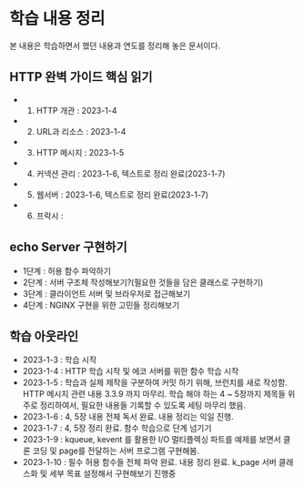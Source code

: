# 학습 내용 정리

본 내용은 학습하면서 했던 내용과 연도를 정리해 놓은 문서이다.

## HTTP 완벽 가이드 핵심 읽기

- 1.  HTTP 개관 : 2023-1-4
- 2.  URL과 리소스 : 2023-1-4
- 3.  HTTP 메시지 : 2023-1-5
- 4.  커넥션 관리 : 2023-1-6, 텍스트로 정리 완료(2023-1-7)
- 5.  웹서버 : 2023-1-6, 텍스트로 정리 완료(2023-1-7)
- 6.  프락시 :

## echo Server 구현하기

- 1단계 : 허용 함수 파악하기
- 2단계 : 서버 구조체 작성해보기?(필요한 것들을 담은 클래스로 구현하기)
- 3단계 : 클라이언트 서버 및 브라우저로 접근해보기
- 4단계 : NGINX 구현을 위한 고민들 정리해보기

## 학습 아웃라인

- 2023-1-3 : 학습 시작
- 2023-1-4 : HTTP 학습 시작 및 에코 서버를 위한 함수 학습 시작
- 2023-1-5 : 학습과 실제 제작을 구분하여 커밋 하기 위해, 브런치를 새로 작성함. HTTP 메시지 관련 내용 3.3.9 까지 마무리. 학습 해야 하는 4 ~ 5장까지 제목들 위주로 정리하여서, 필요한 내용들 기록할 수 있도록 세팅 마무리 했음.
- 2023-1-6 : 4, 5장 내용 전체 독서 완료. 내용 정리는 익일 진행.
- 2023-1-7 : 4, 5장 정리 완료. 함수 학습으로 단계 넘기기
- 2023-1-9 : kqueue, kevent 를 활용한 I/O 멀티플렉싱 파트를 예제를 보면서 클론 코딩 및 page를 전달하는 서버 프로그램 구현해봄.
- 2023-1-10 : 필수 허용 함수들 전체 파악 완료. 내용 정리 완료. k_page 서버 클래스화 및 세부 목표 설정해서 구현해보기 진행중
